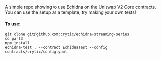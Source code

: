 A simple repo showing to use Echidna on the Uniswap V2 Core contracts. You can use the setup as a template, try making your own tests!

#### To use:
```
git clone git@github.com:crytic/echidna-streaming-series
cd part3
npm install
echidna-test . --contract EchidnaTest --config contracts/crytic/config.yaml
```